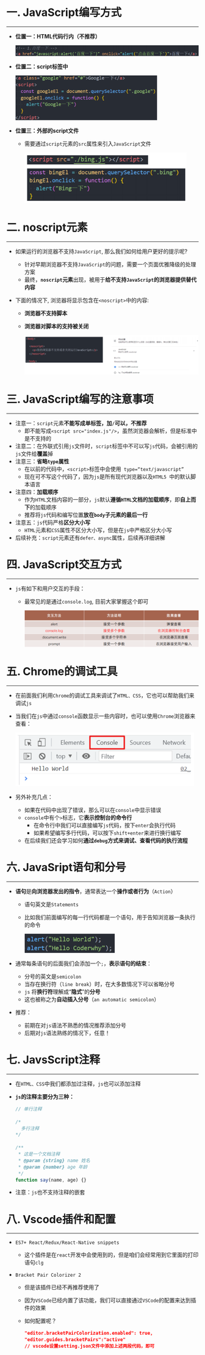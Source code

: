 # 一. JavaScript编写方式

---

- **位置一：HTML代码行内（不推荐）**

  <img src="assets/image-20220507184636346.png" alt="image-20220507184636346" style="zoom:80%;" />

- **位置二：script标签中**

  <img src="assets/image-20220507184657497.png" alt="image-20220507184657497" style="zoom:80%;" />

- **位置三：外部的script文件**

  - 需要通过`script`元素的`src`属性来引入`JavaScript`文件

    <img src="assets/image-20220507184755526.png" alt="image-20220507184755526" style="zoom:80%;" />





# 二. noscript元素

---

- 如果运行的浏览器不支持`JavaScript`, 那么我们如何给用户更好的提示呢? 

  - 针对早期浏览器不支持` JavaScript `的问题，需要一个页面优雅降级的处理方案
  - 最终，**`noscript`元素**出现，被用于**给不支持` JavaScript `的浏览器提供替代内容**

- 下面的情况下, 浏览器将显示包含在`<noscript>`中的内容: 

  - **浏览器不支持脚本**
  
  - **浏览器对脚本的支持被关闭**
  
    <img src="assets/image-20220507185043030.png" alt="image-20220507185043030" style="zoom:80%;" />
  





# 三. JavaScript编写的注意事项

---

- 注意一：`script`元素**不能写成单标签，加` / `可以，不推荐**
  - 即不能写成`<script src="index.js"/>`，虽然浏览器会解析，但是标准中是不支持的
- 注意二：在外联式引用`js`文件时，`script`标签中不可以写`js`代码，会被引用的`js`文件给**覆盖**掉
- 注意三：**省略`type`属性**
  - 在以前的代码中，`<script>`标签中会使用` type=“text/javascript”`
  - 现在可不写这个代码了，因为`js`是所有现代浏览器以及`HTML5 `中的默认脚本语言
- 注意四：**加载顺序**
  - 作为`HTML`文档内容的一部分，`js`默认**遵循`HTML`文档的加载顺序**，即**自上而下**的加载顺序
  - 推荐将`js`代码和编写位置**放在`body`子元素的最后一行**
- 注意五：`js`代码严格**区分大小写**
  - `HTML`元素和`CSS`属性不区分大小写，但是在`js`中严格区分大小写
- 后续补充：`script`元素还有`defer、async`属性，后续再详细讲解





# 四. JavaScript交互方式

---

- `js`有如下和用户交互的手段：

  - 最常见的是通过`console.log`, 目前大家掌握这个即可

    <img src="assets/image-20220507191935492.png" alt="image-20220507191935492" style="zoom:80%;" />
  





# 五. Chrome的调试工具

---

- 在前面我们利用`Chrome`的调试工具来调试了`HTML、CSS`，它也可以帮助我们来调试`js`

- 当我们在`js`中通过`console`函数显示一些内容时，也可以使用`Chrome`浏览器来查看：

  <img src="assets/image-20220507192033551.png" alt="image-20220507192033551" style="zoom:80%;" />

- 另外补充几点：
  - 如果在代码中出现了错误，那么可以在`console`中显示错误
  - `console`中有个` > `标志，它**表示控制台的命令行**
    - 在命令行中我们可以直接编写`js`代码，按下`enter`会执行代码
    - 如果希望编写多行代码，可以按下`shift+enter`来进行换行编写
  - 在后续我们还会学习如何**通过`debug`方式来调试、查看代码的执行流程**





# 六. JavaSript语句和分号

---

- **语句**是**向浏览器发出的指令**，通常表达一个**操作或者行为**（`Action`）

  - 语句英文是`Statements`

  - 比如我们前面编写的每一行代码都是一个语句，用于告知浏览器一条执行的命令

    <img src="assets/image-20220507223944365.png" alt="image-20220507223944365" style="zoom:80%;" />

- 通常每条语句的后面我们会添加一个`;`，**表示语句的结束**：

  - 分号的英文是`semicolon`
  - 当存在换行符（`line break`）时，在大多数情况下可以省略分号
  - `js` 将**换行符**理解成“**隐式**”的**分号**
  - 这也被称之为**自动插入分号**（`an automatic semicolon`）

- 推荐：

  - 前期在对`js`语法不熟悉的情况推荐添加分号
  - 后期对`js`语法熟练的情况下，任意！

# 七. JavsScript注释

---

- 在`HTML、CSS`中我们都添加过注释，`js`也可以添加注释

- **`js`的注释主要分为三种：**

  ```js
  // 单行注释
  
  /*
  	多行注释
  */
  
  /**
   * 这是一个文档注释
   * @param {string} name 姓名
   * @param {number} age 年龄
   */
  function say(name, age) {}
  ```

- 注意：`js`也不支持注释的嵌套





# 八. Vscode插件和配置

---

- `ES7+ React/Redux/React-Native snippets`

  - 这个插件是在`react`开发中会使用到的，但是咱们会经常用到它里面的打印语句`clg`

- `Bracket Pair Colorizer 2`

  - 但是该插件已经不再推荐使用了

  - 因为`VSCode`已经内置了该功能，我们可以直接通过`VSCode`的配置来达到插件的效果

  - 如何配置呢？

    ```json
    "editor.bracketPairColorization.enabled": true,
    "editor.guides.bracketPairs":"active"
    // vscode设置setting.json文件中添加上述两段代码，即可
    ```

    

